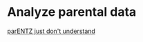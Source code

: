 # Analyze parental data
[parENTZ just don't understand](https://www.youtube.com/watch?v=jW3PFC86UNI)


